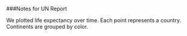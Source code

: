###Notes for UN Report

We plotted life expectancy over time.
Each point represents a country.
Continents are grouped by color.


